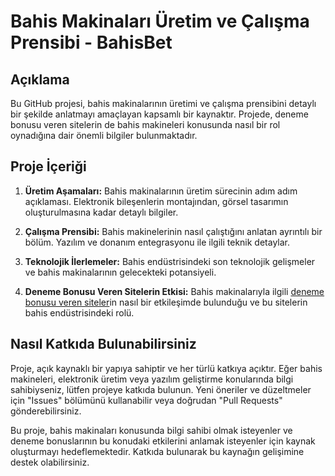 # Bahis Makinaları Üretim ve Çalışma Prensibi - BahisBet

## Açıklama

Bu GitHub projesi, bahis makinalarının üretimi ve çalışma prensibini detaylı bir şekilde anlatmayı amaçlayan kapsamlı bir kaynaktır. Projede, deneme bonusu veren sitelerin de bahis makineleri konusunda nasıl bir rol oynadığına dair önemli bilgiler bulunmaktadır.

## Proje İçeriği

1. **Üretim Aşamaları:** Bahis makinalarının üretim sürecinin adım adım açıklaması. Elektronik bileşenlerin montajından, görsel tasarımın oluşturulmasına kadar detaylı bilgiler.

2. **Çalışma Prensibi:** Bahis makinelerinin nasıl çalıştığını anlatan ayrıntılı bir bölüm. Yazılım ve donanım entegrasyonu ile ilgili teknik detaylar.

3. **Teknolojik İlerlemeler:** Bahis endüstrisindeki son teknolojik gelişmeler ve bahis makinalarının gelecekteki potansiyeli.

4. **Deneme Bonusu Veren Sitelerin Etkisi:** Bahis makinalarıyla ilgili [deneme bonusu veren siteler](dogankemer.com)in nasıl bir etkileşimde bulunduğu ve bu sitelerin bahis endüstrisindeki rolü.

## Nasıl Katkıda Bulunabilirsiniz

Proje, açık kaynaklı bir yapıya sahiptir ve her türlü katkıya açıktır. Eğer bahis makineleri, elektronik üretim veya yazılım geliştirme konularında bilgi sahibiyseniz, lütfen projeye katkıda bulunun. Yeni öneriler ve düzeltmeler için "Issues" bölümünü kullanabilir veya doğrudan "Pull Requests" gönderebilirsiniz.

Bu proje, bahis makinaları konusunda bilgi sahibi olmak isteyenler ve deneme bonuslarının bu konudaki etkilerini anlamak isteyenler için kaynak oluşturmayı hedeflemektedir. Katkıda bulunarak bu kaynağın gelişimine destek olabilirsiniz.
